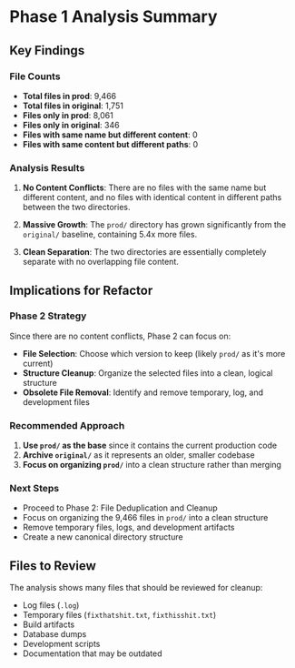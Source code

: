# Phase 1 Analysis Summary

## Key Findings

### File Counts
- **Total files in prod**: 9,466
- **Total files in original**: 1,751
- **Files only in prod**: 8,061
- **Files only in original**: 346
- **Files with same name but different content**: 0
- **Files with same content but different paths**: 0

### Analysis Results

1. **No Content Conflicts**: There are no files with the same name but different content, and no files with identical content in different paths between the two directories.

2. **Massive Growth**: The `prod/` directory has grown significantly from the `original/` baseline, containing 5.4x more files.

3. **Clean Separation**: The two directories are essentially completely separate with no overlapping file content.

## Implications for Refactor

### Phase 2 Strategy
Since there are no content conflicts, Phase 2 can focus on:
- **File Selection**: Choose which version to keep (likely `prod/` as it's more current)
- **Structure Cleanup**: Organize the selected files into a clean, logical structure
- **Obsolete File Removal**: Identify and remove temporary, log, and development files

### Recommended Approach
1. **Use `prod/` as the base** since it contains the current production code
2. **Archive `original/`** as it represents an older, smaller codebase
3. **Focus on organizing `prod/`** into a clean structure rather than merging

### Next Steps
- Proceed to Phase 2: File Deduplication and Cleanup
- Focus on organizing the 9,466 files in `prod/` into a clean structure
- Remove temporary files, logs, and development artifacts
- Create a new canonical directory structure

## Files to Review
The analysis shows many files that should be reviewed for cleanup:
- Log files (`.log`)
- Temporary files (`fixthatshit.txt`, `fixthisshit.txt`)
- Build artifacts
- Database dumps
- Development scripts
- Documentation that may be outdated
